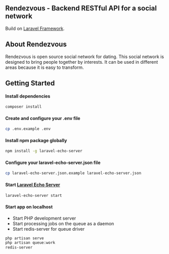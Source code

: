 ## Rendezvous - Backend RESTful API for a social network

Build on [Laravel Framework](https://laravel.com/).

## About Rendezvous

Rendezvous is open source social network for dating. 
This social network is designed to bring people together by interests. It can be used in different areas because it is easy to transform.

## Getting Started

#### Install dependencies
```bash
composer install
```

#### Create and configure your .env file
```bash
cp .env.example .env
```

#### Install npm package globally
```bash
npm install -g laravel-echo-server
```

#### Configure your laravel-echo-server.json file
```bash
cp laravel-echo-server.json.example laravel-echo-server.json
```

#### Start [Laravel Echo Server](https://github.com/tlaverdure/laravel-echo-server)
```bash
laravel-echo-server start
```

#### Start app on localhost
* Start PHP development server
* Start processing jobs on the queue as a daemon
* Start redis-server for queue driver
```bash
php artisan serve
php artisan queue:work
redis-server
```

